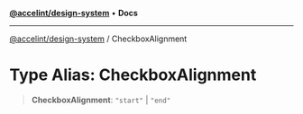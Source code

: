 [**@accelint/design-system**](../README.md) • **Docs**

***

[@accelint/design-system](../README.md) / CheckboxAlignment

# Type Alias: CheckboxAlignment

> **CheckboxAlignment**: `"start"` \| `"end"`
